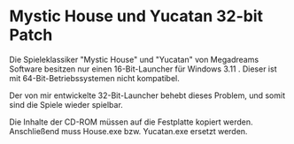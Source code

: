 # Mystic House und Yucatan 32-bit Patch

Die Spieleklassiker "Mystic House" und "Yucatan" von Megadreams Software besitzen nur einen 16-Bit-Launcher für Windows 3.11 . Dieser ist mit 64-Bit-Betriebssystemen nicht kompatibel.

Der von mir entwickelte 32-Bit-Launcher behebt dieses Problem, und somit sind die Spiele wieder spielbar.

Die Inhalte der CD-ROM müssen auf die Festplatte kopiert werden. Anschließend muss House.exe bzw. Yucatan.exe ersetzt werden.
